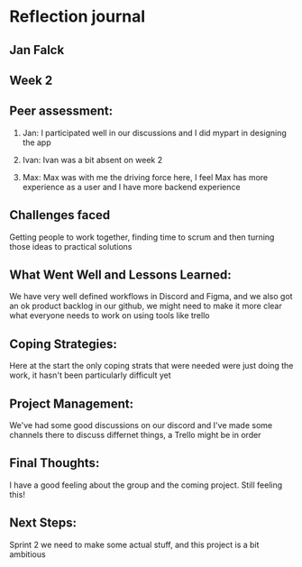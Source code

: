 # Reflection journal

## Jan Falck

## Week 2

## Peer assessment:

1. Jan: I participated well in our discussions and I did mypart in designing the app

2. Ivan: Ivan was a bit absent on week 2

3. Max: Max was with me the driving force here, I feel Max has more experience as a user and I have more backend experience

## Challenges faced

Getting people to work together, finding time to scrum and then turning those ideas to practical solutions

## What Went Well and Lessons Learned:

We have very well defined workflows in Discord and Figma, and we also got an ok product backlog in our github, we might need to make it more clear what everyone needs to work on using tools like trello

## Coping Strategies:

Here at the start the only coping strats that were needed were just doing the work, it hasn't been particularly difficult yet

## Project Management:

We've had some good discussions on our discord and I've made some channels there to discuss differnet things, a Trello might be in order

## Final Thoughts:

I have a good feeling about the group and the coming project. Still feeling this!

## Next Steps:

Sprint 2 we need to make some actual stuff, and this project is a bit ambitious


